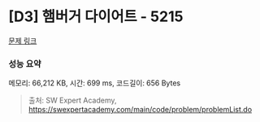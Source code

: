 # [D3] 햄버거 다이어트 - 5215 

[문제 링크](https://swexpertacademy.com/main/code/problem/problemDetail.do?contestProbId=AWT-lPB6dHUDFAVT) 

### 성능 요약

메모리: 66,212 KB, 시간: 699 ms, 코드길이: 656 Bytes



> 출처: SW Expert Academy, https://swexpertacademy.com/main/code/problem/problemList.do